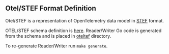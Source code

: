 ## Otel/STEF Format Definition

Otel/STEF is a representation of OpenTelemetry data model in
[STEF](/stef-spec/specification.md) format.

OTEL/STEF schema definition is [here](oteltef.wire.json). Reader/Writer Go code is generated from the
schema and is placed in [oteltef](oteltef) directory.

To re-generate Reader/Writer run `make generate`.
